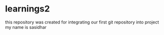# learnings2
this repository was created for integrating our first git repository into project
my name is sasidhar
